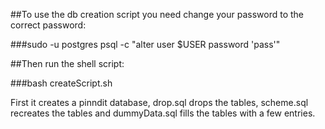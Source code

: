 ##To use the db creation script you need change your password to the correct password:

###sudo -u postgres psql -c "alter user $USER password 'pass'"

##Then run the shell script:

###bash createScript.sh

First it creates a pinndit database, drop.sql drops the tables, scheme.sql recreates the tables and dummyData.sql fills the tables with a few entries.